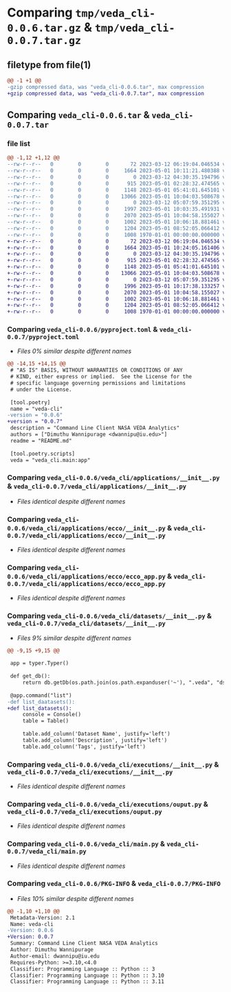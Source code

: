 # Comparing `tmp/veda_cli-0.0.6.tar.gz` & `tmp/veda_cli-0.0.7.tar.gz`

## filetype from file(1)

```diff
@@ -1 +1 @@
-gzip compressed data, was "veda_cli-0.0.6.tar", max compression
+gzip compressed data, was "veda_cli-0.0.7.tar", max compression
```

## Comparing `veda_cli-0.0.6.tar` & `veda_cli-0.0.7.tar`

### file list

```diff
@@ -1,12 +1,12 @@
--rw-r--r--   0        0        0       72 2023-03-12 06:19:04.046534 veda_cli-0.0.6/README.md
--rw-r--r--   0        0        0     1664 2023-05-01 10:11:21.480388 veda_cli-0.0.6/pyproject.toml
--rw-r--r--   0        0        0        0 2023-03-12 04:30:35.194796 veda_cli-0.0.6/veda_cli/__init__.py
--rw-r--r--   0        0        0      915 2023-05-01 02:28:32.474565 veda_cli-0.0.6/veda_cli/applications/__init__.py
--rw-r--r--   0        0        0     1148 2023-05-01 05:41:01.645101 veda_cli-0.0.6/veda_cli/applications/ecco/__init__.py
--rw-r--r--   0        0        0    13066 2023-05-01 10:04:03.508678 veda_cli-0.0.6/veda_cli/applications/ecco/ecco_app.py
--rw-r--r--   0        0        0        0 2023-03-12 05:07:59.351295 veda_cli-0.0.6/veda_cli/applications/wrf/__init__.py
--rw-r--r--   0        0        0     1997 2023-05-01 10:03:35.491931 veda_cli-0.0.6/veda_cli/datasets/__init__.py
--rw-r--r--   0        0        0     2070 2023-05-01 10:04:58.155027 veda_cli-0.0.6/veda_cli/executions/__init__.py
--rw-r--r--   0        0        0     1002 2023-05-01 10:06:18.881461 veda_cli-0.0.6/veda_cli/executions/ouput.py
--rw-r--r--   0        0        0     1204 2023-05-01 08:52:05.066412 veda_cli-0.0.6/veda_cli/main.py
--rw-r--r--   0        0        0     1008 1970-01-01 00:00:00.000000 veda_cli-0.0.6/PKG-INFO
+-rw-r--r--   0        0        0       72 2023-03-12 06:19:04.046534 veda_cli-0.0.7/README.md
+-rw-r--r--   0        0        0     1664 2023-05-01 10:24:05.161406 veda_cli-0.0.7/pyproject.toml
+-rw-r--r--   0        0        0        0 2023-03-12 04:30:35.194796 veda_cli-0.0.7/veda_cli/__init__.py
+-rw-r--r--   0        0        0      915 2023-05-01 02:28:32.474565 veda_cli-0.0.7/veda_cli/applications/__init__.py
+-rw-r--r--   0        0        0     1148 2023-05-01 05:41:01.645101 veda_cli-0.0.7/veda_cli/applications/ecco/__init__.py
+-rw-r--r--   0        0        0    13066 2023-05-01 10:04:03.508678 veda_cli-0.0.7/veda_cli/applications/ecco/ecco_app.py
+-rw-r--r--   0        0        0        0 2023-03-12 05:07:59.351295 veda_cli-0.0.7/veda_cli/applications/wrf/__init__.py
+-rw-r--r--   0        0        0     1996 2023-05-01 10:17:38.133257 veda_cli-0.0.7/veda_cli/datasets/__init__.py
+-rw-r--r--   0        0        0     2070 2023-05-01 10:04:58.155027 veda_cli-0.0.7/veda_cli/executions/__init__.py
+-rw-r--r--   0        0        0     1002 2023-05-01 10:06:18.881461 veda_cli-0.0.7/veda_cli/executions/ouput.py
+-rw-r--r--   0        0        0     1204 2023-05-01 08:52:05.066412 veda_cli-0.0.7/veda_cli/main.py
+-rw-r--r--   0        0        0     1008 1970-01-01 00:00:00.000000 veda_cli-0.0.7/PKG-INFO
```

### Comparing `veda_cli-0.0.6/pyproject.toml` & `veda_cli-0.0.7/pyproject.toml`

 * *Files 0% similar despite different names*

```diff
@@ -14,15 +14,15 @@
 # "AS IS" BASIS, WITHOUT WARRANTIES OR CONDITIONS OF ANY
 # KIND, either express or implied.  See the License for the
 # specific language governing permissions and limitations
 # under the License.
 
 [tool.poetry]
 name = "veda-cli"
-version = "0.0.6"
+version = "0.0.7"
 description = "Command Line Client NASA VEDA Analytics"
 authors = ["Dimuthu Wannipurage <dwannipu@iu.edu>"]
 readme = "README.md"
 
 [tool.poetry.scripts]
 veda = "veda_cli.main:app"
```

### Comparing `veda_cli-0.0.6/veda_cli/applications/__init__.py` & `veda_cli-0.0.7/veda_cli/applications/__init__.py`

 * *Files identical despite different names*

### Comparing `veda_cli-0.0.6/veda_cli/applications/ecco/__init__.py` & `veda_cli-0.0.7/veda_cli/applications/ecco/__init__.py`

 * *Files identical despite different names*

### Comparing `veda_cli-0.0.6/veda_cli/applications/ecco/ecco_app.py` & `veda_cli-0.0.7/veda_cli/applications/ecco/ecco_app.py`

 * *Files identical despite different names*

### Comparing `veda_cli-0.0.6/veda_cli/datasets/__init__.py` & `veda_cli-0.0.7/veda_cli/datasets/__init__.py`

 * *Files 9% similar despite different names*

```diff
@@ -9,15 +9,15 @@
 
 app = typer.Typer()
 
 def get_db():
     return db.getDb(os.path.join(os.path.expanduser('~'), ".veda", "ds.json"))
 
 @app.command("list")
-def list_daatasets():
+def list_datasets():
     console = Console()
     table = Table()
 
     table.add_column('Dataset Name', justify='left')
     table.add_column('Description', justify='left')
     table.add_column('Tags', justify='left')
```

### Comparing `veda_cli-0.0.6/veda_cli/executions/__init__.py` & `veda_cli-0.0.7/veda_cli/executions/__init__.py`

 * *Files identical despite different names*

### Comparing `veda_cli-0.0.6/veda_cli/executions/ouput.py` & `veda_cli-0.0.7/veda_cli/executions/ouput.py`

 * *Files identical despite different names*

### Comparing `veda_cli-0.0.6/veda_cli/main.py` & `veda_cli-0.0.7/veda_cli/main.py`

 * *Files identical despite different names*

### Comparing `veda_cli-0.0.6/PKG-INFO` & `veda_cli-0.0.7/PKG-INFO`

 * *Files 10% similar despite different names*

```diff
@@ -1,10 +1,10 @@
 Metadata-Version: 2.1
 Name: veda-cli
-Version: 0.0.6
+Version: 0.0.7
 Summary: Command Line Client NASA VEDA Analytics
 Author: Dimuthu Wannipurage
 Author-email: dwannipu@iu.edu
 Requires-Python: >=3.10,<4.0
 Classifier: Programming Language :: Python :: 3
 Classifier: Programming Language :: Python :: 3.10
 Classifier: Programming Language :: Python :: 3.11
```

